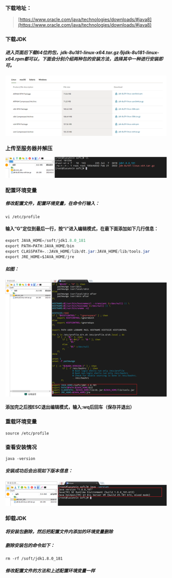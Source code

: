 ### 下载地址：

> [https://www.oracle.com/java/technologies/downloads/#java8](https://www.oracle.com/java/technologies/downloads/#java8)

### 下载JDK

##### 进入页面后下载64位的包，jdk-8u181-linux-x64.tar.gz与jdk-8u181-linux-x64.rpm都可以，下面会分别介绍两种包的安装方法，选择其中一种进行安装即可。

![Linux配置JDK-1.png](./images/Linux配置JDK/Linux配置JDK-1.png)

### 上传至服务器并解压

![Linux配置JDK-1.png](./images/Linux配置JDK/Linux配置JDK-2.png)

### 配置环境变量

##### 修改配置文件，配置环境变量，在命令行输入：
```F#
vi /etc/profile
```


#### 输入“G”定位到最后一行，按“i”进入编辑模式，在最下面添加如下几行信息：
```Java
export JAVA_HOME=/soft/jdk1.8.0_181
export PATH=PATH:JAVA_HOME/bin
export CLASSPATH=.:JAVA_HOME/lib/dt.jar:JAVA_HOME/lib/tools.jar
export JRE_HOME=$JAVA_HOME/jre
```

##### 如图：

![Linux配置JDK-1.png](./images/Linux配置JDK/Linux配置JDK-3.png)

#### 添加完之后按ESC退出编辑模式，输入:wq后回车（保存并退出）

### 重载环境变量

```F#
source /etc/profile
```

### 查看安装情况

```F#
java -version
```

##### 安装成功后会出现如下版本信息：

![Linux配置JDK-1.png](./images/Linux配置JDK/Linux配置JDK-4.png)

### 卸载JDK

##### 将安装包删除，然后把配置文件内添加的环境变量删除

##### 删除安装包的命令如下：

```F#
rm -rf /soft/jdk1.8.0_181
```

##### 修改配置文件的方法和上述配置环境变量一样



